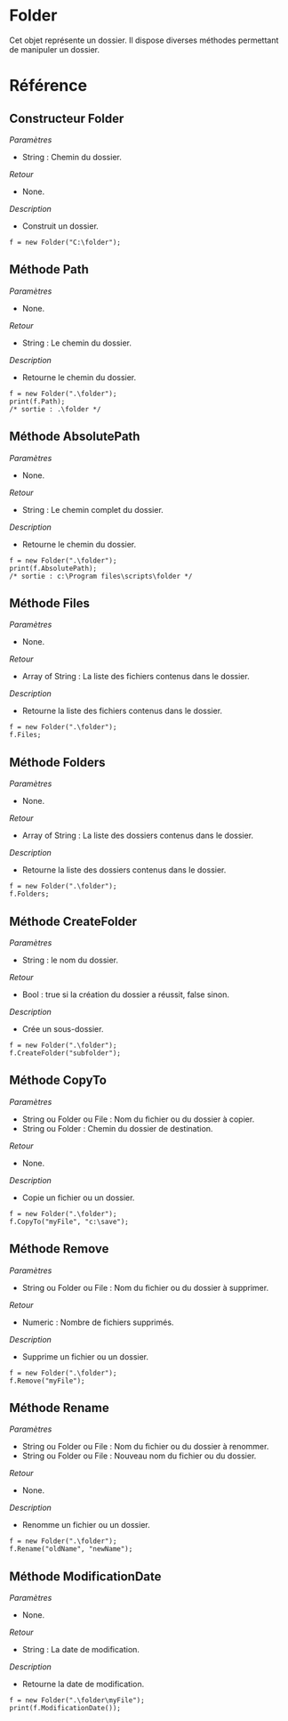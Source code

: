 # Folder
Cet objet représente un dossier. Il dispose diverses méthodes permettant de manipuler un dossier.

# Référence
## Constructeur Folder
*Paramètres*
* String : Chemin du dossier.

*Retour*
* None.

*Description*
* Construit un dossier.
```
f = new Folder("C:\folder");
```

## Méthode Path
*Paramètres*
* None.

*Retour*
* String : Le chemin du dossier.

*Description*
* Retourne le chemin du dossier.
```
f = new Folder(".\folder");
print(f.Path); 
/* sortie : .\folder */
```

## Méthode AbsolutePath
*Paramètres*
* None.

*Retour*
* String : Le chemin complet du dossier.

*Description*
* Retourne le chemin du dossier.
```
f = new Folder(".\folder");
print(f.AbsolutePath); 
/* sortie : c:\Program files\scripts\folder */
```

## Méthode Files
*Paramètres*
* None.

*Retour*
* Array of String : La liste des fichiers contenus dans le dossier.

*Description*
* Retourne la liste des fichiers contenus dans le dossier.
```
f = new Folder(".\folder");
f.Files;
```

## Méthode Folders
*Paramètres*
* None.

*Retour*
* Array of String : La liste des dossiers contenus dans le dossier.

*Description*
* Retourne la liste des dossiers contenus dans le dossier.
```
f = new Folder(".\folder");
f.Folders;
```

## Méthode CreateFolder
*Paramètres*
* String : le nom du dossier.

*Retour*
* Bool : true si la création du dossier a réussit, false sinon.

*Description*
* Crée un sous-dossier.
```
f = new Folder(".\folder");
f.CreateFolder("subfolder");
```

## Méthode CopyTo
*Paramètres*
* String ou Folder ou File : Nom du fichier ou du dossier à copier.
* String ou Folder : Chemin du dossier de destination.

*Retour*
* None.

*Description*
* Copie un fichier ou un dossier.
```
f = new Folder(".\folder");
f.CopyTo("myFile", "c:\save");
```

## Méthode Remove
*Paramètres*
* String ou Folder ou File : Nom du fichier ou du dossier à supprimer.

*Retour*
* Numeric : Nombre de fichiers supprimés.

*Description*
* Supprime un fichier ou un dossier.
```
f = new Folder(".\folder");
f.Remove("myFile");
```

## Méthode Rename
*Paramètres*
* String ou Folder ou File : Nom du fichier ou du dossier à renommer.
* String ou Folder ou File : Nouveau nom du fichier ou du dossier.

*Retour*
* None.

*Description*
* Renomme un fichier ou un dossier.
```
f = new Folder(".\folder");
f.Rename("oldName", "newName");
```

## Méthode ModificationDate
*Paramètres*
* None.

*Retour*
* String : La date de modification.

*Description*
* Retourne la date de modification.
```
f = new Folder(".\folder\myFile");
print(f.ModificationDate());
```